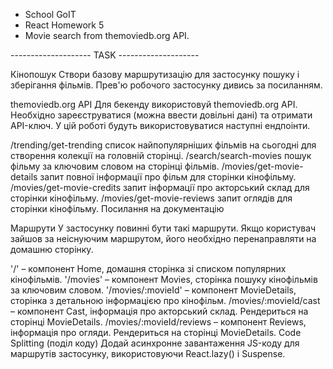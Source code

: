 - School GoIT
- React Homework 5
- Movie search from themoviedb.org API.

-------------------- TASK --------------------

Кінопошук Створи базову маршрутизацію для застосунку пошуку і зберігання
фільмів. Прев'ю робочого застосунку дивись за посиланням.

themoviedb.org API Для бекенду використовуй themoviedb.org API. Необхідно
зареєструватися (можна ввести довільні дані) та отримати API-ключ. У цій роботі
будуть використовуватися наступні ендпоінти.

/trending/get-trending список найпопулярніших фільмів на сьогодні для створення
колекції на головній сторінці. /search/search-movies пошук фільму за ключовим
словом на сторінці фільмів. /movies/get-movie-details запит повної інформації
про фільм для сторінки кінофільму. /movies/get-movie-credits запит інформації
про акторський склад для сторінки кінофільму. /movies/get-movie-reviews запит
оглядів для сторінки кінофільму. Посилання на документацію

Маршрути У застосунку повинні бути такі маршрути. Якщо користувач зайшов за
неіснуючим маршрутом, його необхідно перенаправляти на домашню сторінку.

'/' – компонент Home, домашня сторінка зі списком популярних кінофільмів.
'/movies' – компонент Movies, сторінка пошуку кінофільмів за ключовим словом.
'/movies/:movieId' – компонент MovieDetails, сторінка з детальною інформацією
про кінофільм. /movies/:movieId/cast – компонент Cast, інформація про акторський
склад. Рендериться на сторінці MovieDetails. /movies/:movieId/reviews –
компонент Reviews, інформація про огляди. Рендериться на сторінці MovieDetails.
Code Splitting (поділ коду) Додай асинхронне завантаження JS-коду для маршрутів
застосунку, використовуючи React.lazy() і Suspense.
